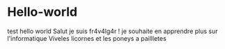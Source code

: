 # Hello-world
test hello world
Salut je suis fr4v4lg4r !
je souhaite en apprendre plus sur l'informatique
Viveles licornes et les poneys a paillletes 
